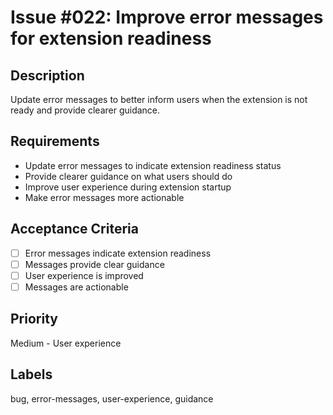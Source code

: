 # Issue #022: Improve error messages for extension readiness

## Description

Update error messages to better inform users when the extension is not ready and provide clearer guidance.

## Requirements

- Update error messages to indicate extension readiness status
- Provide clearer guidance on what users should do
- Improve user experience during extension startup
- Make error messages more actionable

## Acceptance Criteria

- [ ] Error messages indicate extension readiness
- [ ] Messages provide clear guidance
- [ ] User experience is improved
- [ ] Messages are actionable

## Priority

Medium - User experience

## Labels

bug, error-messages, user-experience, guidance
